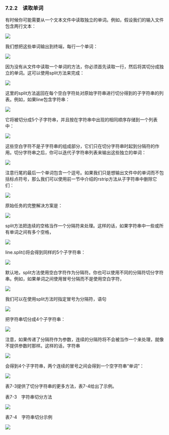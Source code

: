    

### 7.2.2　读取单词

有时候你可能需要从一个文本文件中读取独立的单词。例如，假设我们的输入文件包含两行文本：

![](../Images/image06804.gif)

我们想把这些单词输出到终端，每行一个单词：

![](../Images/image06805.gif)

因为没有从文件中读取一个单词的方法，你必须首先读取一行，然后将其切分成独立的单词。这可以使用split方法来完成：

![](../Images/image06806.gif)

这里的split方法返回在每个空白字符处对原始字符串进行切分得到的子字符串的列表。例如，如果line包含字符串：

![](0-Assets/Epubook/程序员编程语言经典合集（计算机科学丛书5册套装），javapython编程语言含经典教材龙书《编译原理》%20(Bruce%20Eckel%20%20Alfred%20V.%20Aho%20%20Monica%20S.%20Lam%20etc.)%20(Z-Library)/images/image06807.jpeg)

它将被切分成5个子字符串，并且按在字符串中出现的相同顺序存储到一个列表中：

![](0-Assets/Epubook/程序员编程语言经典合集（计算机科学丛书5册套装），javapython编程语言含经典教材龙书《编译原理》%20(Bruce%20Eckel%20%20Alfred%20V.%20Aho%20%20Monica%20S.%20Lam%20etc.)%20(Z-Library)/images/image06808.jpeg)

这些空白字符不是子字符串的组成部分，它们只在切分字符串时起到分隔符的作用。切分字符串之后，你可以迭代子字符串列表来输出这些独立的单词：

![](../Images/image06809.gif)

注意行尾的最后一个单词包含一个逗号。如果我们只是想输出文件中的单词而不包括标点符号，那么我们可以使用前一节中介绍的rstrip方法从子字符串中删除它们：

![](../Images/image06810.gif)

原始任务的完整解决方案是：

![](../Images/image06811.gif)

split方法把连续的空格当作一个分隔符来处理。这样的话，如果字符串中一些或所有单词之间有多个空格，

![](0-Assets/Epubook/程序员编程语言经典合集（计算机科学丛书5册套装），javapython编程语言含经典教材龙书《编译原理》%20(Bruce%20Eckel%20%20Alfred%20V.%20Aho%20%20Monica%20S.%20Lam%20etc.)%20(Z-Library)/images/image06812.jpeg)

line.split()将会得到同样的5个子字符串：

![](../Images/image06813.gif)

默认地，split方法使用空白字符作为分隔符。你也可以使用不同的分隔符切分字符串。例如，如果单词之间使用冒号分隔而不是使用空白字符，

![](0-Assets/Epubook/程序员编程语言经典合集（计算机科学丛书5册套装），javapython编程语言含经典教材龙书《编译原理》%20(Bruce%20Eckel%20%20Alfred%20V.%20Aho%20%20Monica%20S.%20Lam%20etc.)%20(Z-Library)/images/image06814.jpeg)

我们可以在使用split方法时指定冒号为分隔符，语句

![](../Images/image06815.gif)

把字符串切分成4个子字符串：

![](../Images/image06816.gif)

注意，如果传递了分隔符作为参数，连续的分隔符将不会被当作一个来处理，就像不提供参数时那样。这样的话，字符串

![](0-Assets/Epubook/程序员编程语言经典合集（计算机科学丛书5册套装），javapython编程语言含经典教材龙书《编译原理》%20(Bruce%20Eckel%20%20Alfred%20V.%20Aho%20%20Monica%20S.%20Lam%20etc.)%20(Z-Library)/images/image06817.jpeg)

会得到4个子字符串，两个连续的冒号之间会得到一个空字符串“单词”：

![](../Images/image06818.gif)

表7-3提供了切分字符串的更多方法，表7-4给出了示例。

表7-3　字符串切分方法

![](0-Assets/Epubook/程序员编程语言经典合集（计算机科学丛书5册套装），javapython编程语言含经典教材龙书《编译原理》%20(Bruce%20Eckel%20%20Alfred%20V.%20Aho%20%20Monica%20S.%20Lam%20etc.)%20(Z-Library)/images/image06819.jpeg)

表7-4　字符串切分示例

![](0-Assets/Epubook/程序员编程语言经典合集（计算机科学丛书5册套装），javapython编程语言含经典教材龙书《编译原理》%20(Bruce%20Eckel%20%20Alfred%20V.%20Aho%20%20Monica%20S.%20Lam%20etc.)%20(Z-Library)/images/image06820.jpeg)